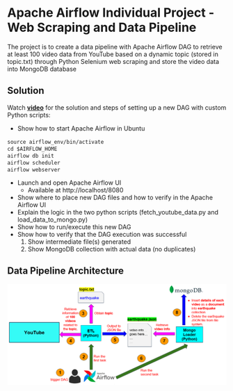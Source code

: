# Apache Airflow Individual Project - Web Scraping and Data Pipeline

The project is to create a data pipeline with Apache Airflow DAG to retrieve at least 100 video data from YouTube based on a dynamic topic (stored in topic.txt) through Python Selenium web scraping and store the video data into MongoDB database

## Solution

Watch **[video](https://www.youtube.com/watch?v=RsWLrtI_8Kc)** for the solution and steps of setting up a new DAG with custom Python scripts:

- Show how to start Apache Airflow in Ubuntu

```
source airflow_env/bin/activate
cd $AIRFLOW_HOME
airflow db init
airflow scheduler
airflow webserver
```

- Launch and open Apache Airflow UI
  - Available at http://localhost/8080
- Show where to place new DAG files and how to verify in the Apache Airflow UI
- Explain the logic in the two python scripts (fetch_youtube_data.py and load_data_to_mongo.py)
- Show how to run/execute this new DAG
- Show how to verify that the DAG execution was successful
  1. Show intermediate file(s) generated
  2. Show MongoDB collection with actual data (no duplicates)

## Data Pipeline Architecture

<img width="600" alt="Data Pipeline Architecture" src="Data Pipeline Architecture.png">
